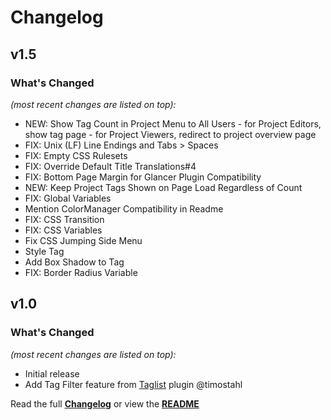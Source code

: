 # Changelog

## v1.5

### What's Changed

_(most recent changes are listed on top):_
- NEW: Show Tag Count in Project Menu to All Users - for Project Editors, show tag page - for Project Viewers, redirect to project overview page
- FIX: Unix (LF) Line Endings and Tabs > Spaces
- FIX: Empty CSS Rulesets
- FIX: Override Default Title Translations#4
- FIX: Bottom Page Margin for Glancer Plugin Compatibility
- NEW: Keep Project Tags Shown on Page Load Regardless of Count
- FIX: Global Variables
- Mention ColorManager Compatibility in Readme
- FIX: CSS Transition
- FIX: CSS Variables
- Fix CSS Jumping Side Menu
- Style Tag
- Add Box Shadow to Tag
- FIX: Border Radius Variable


## v1.0

### What's Changed

_(most recent changes are listed on top):_
- Initial release
- Add Tag Filter feature from [Taglist](https://github.com/TimoStahl/kanboard_plugin_taglist) plugin @timostahl


Read the full [**Changelog**](../master/changelog.md "See changes") or view the [**README**](../master/README.md "View README")
